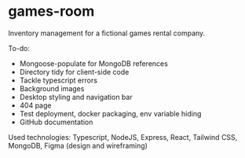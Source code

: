 # games-room
Inventory management for a fictional games rental company.

To-do:
- Mongoose-populate for MongoDB references
- Directory tidy for client-side code
- Tackle typescript errors
- Background images
- Desktop styling and navigation bar
- 404 page
- Test deployment, docker packaging, env variable hiding
- GitHub documentation

Used technologies:
Typescript, NodeJS, Express, React, Tailwind CSS, MongoDB, Figma (design and wireframing)
